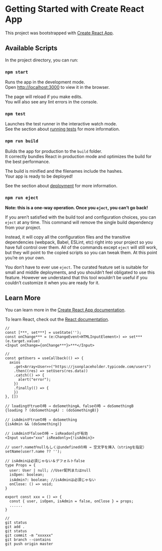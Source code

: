 # Getting Started with Create React App

This project was bootstrapped with [Create React App](https://github.com/facebook/create-react-app).

## Available Scripts

In the project directory, you can run:

### `npm start`

Runs the app in the development mode.\
Open [http://localhost:3000](http://localhost:3000) to view it in the browser.

The page will reload if you make edits.\
You will also see any lint errors in the console.

### `npm test`

Launches the test runner in the interactive watch mode.\
See the section about [running tests](https://facebook.github.io/create-react-app/docs/running-tests) for more information.

### `npm run build`

Builds the app for production to the `build` folder.\
It correctly bundles React in production mode and optimizes the build for the best performance.

The build is minified and the filenames include the hashes.\
Your app is ready to be deployed!

See the section about [deployment](https://facebook.github.io/create-react-app/docs/deployment) for more information.

### `npm run eject`

**Note: this is a one-way operation. Once you `eject`, you can’t go back!**

If you aren’t satisfied with the build tool and configuration choices, you can `eject` at any time. This command will remove the single build dependency from your project.

Instead, it will copy all the configuration files and the transitive dependencies (webpack, Babel, ESLint, etc) right into your project so you have full control over them. All of the commands except `eject` will still work, but they will point to the copied scripts so you can tweak them. At this point you’re on your own.

You don’t have to ever use `eject`. The curated feature set is suitable for small and middle deployments, and you shouldn’t feel obligated to use this feature. However we understand that this tool wouldn’t be useful if you couldn’t customize it when you are ready for it.

## Learn More

You can learn more in the [Create React App documentation](https://facebook.github.io/create-react-app/docs/getting-started).

To learn React, check out the [React documentation](https://reactjs.org/).

```
//
const [***, set***] = useState('');
const onChange*** = (e:ChangeEvent<HTMLInputElement>) => set***(e.target.value)
<Input onChange={onChange***}>***</Input>

//
const getUsers = useCallback(() => {
  axios
    .get<Array<User>>("https://jsonplaceholder.typicode.com/users")
    .then((res) => setUsers(res.data))
    .catch(() => {
      alert("error");
    })
    .finally(() => {
    })
}, [])

// loadingがtrueの時 → doSomethingA、falseの時 → doSomethingB
{loading ? (doSomethingA) : (doSomethingB)}

// isAdminがtrueの時 → doSomething
{isAdmin && (doSomething)}

// isAdminがfalseの時 → isReadonlyが有効
<Input value="xxx" isReadonly={!isAdmin}>

// user?.nameがnullもしくはundefinedの時 → 空文字を挿入（stringを指定）
setName(user?.name ?? '');

// isAdminは必須じゃない＆デフォルトfalse
type Props = {
  user: User | null; //User配列またはnull
  isOpen: boolean;
  isAdmin?: boolean; //isAdminは必須じゃない
  onClose: () => void;
}

export const xxx = () => {
  const { user, isOpen, isAdmin = false, onClose } = props;
  ......
}

//
git status
git add .
git status
git commit -m "xxxxxx"
git branch --contains
git push origin master
```
